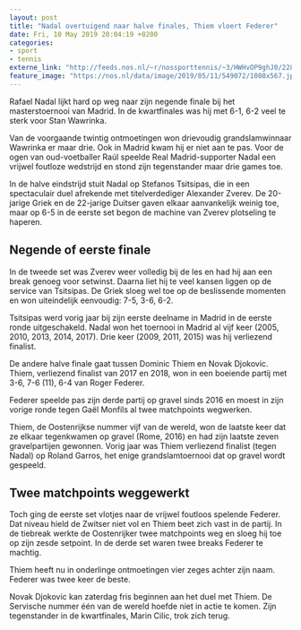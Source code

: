 ```yaml
---
layout: post
title: "Nadal overtuigend naar halve finales, Thiem vloert Federer"
date: Fri, 10 May 2019 20:04:19 +0200
categories: 
- sport 
- tennis 
externe_link: "http://feeds.nos.nl/~r/nossporttennis/~3/HWHvOP9ghJ0/2284036"
feature_image: "https://nos.nl/data/image/2019/05/11/549072/1008x567.jpg"
---
```


<p>Rafael Nadal lijkt hard op weg naar zijn negende finale bij het masterstoernooi van Madrid. In de kwartfinales was hij met 6-1, 6-2 veel te sterk voor Stan Wawrinka.</p>
<p>Van de voorgaande twintig ontmoetingen won drievoudig grandslamwinnaar Wawrinka er maar drie. Ook in Madrid kwam hij er niet aan te pas. Voor de ogen van oud-voetballer Raúl speelde Real Madrid-supporter Nadal een vrijwel foutloze wedstrijd en stond zijn tegenstander maar drie games toe.</p>
<p>In de halve eindstrijd stuit Nadal op Stefanos Tsitsipas, die in een spectaculair duel afrekende met titelverdediger Alexander Zverev. De 20-jarige Griek en de 22-jarige Duitser gaven elkaar aanvankelijk weinig toe, maar op 6-5 in de eerste set begon de machine van Zverev plotseling te haperen.</p>
<h2>Negende of eerste finale</h2>
<p>In de tweede set was Zverev weer volledig bij de les en had hij aan een break genoeg voor setwinst. Daarna liet hij te veel kansen liggen op de service van Tsitsipas. De Griek sloeg wel toe op de beslissende momenten en won uiteindelijk eenvoudig: 7-5, 3-6, 6-2.</p>
<p>Tsitsipas werd vorig jaar bij zijn eerste deelname in Madrid in de eerste ronde uitgeschakeld. Nadal won het toernooi in Madrid al vijf keer (2005, 2010, 2013, 2014, 2017). Drie keer (2009, 2011, 2015) was hij verliezend finalist.</p>
<p>De andere halve finale gaat tussen Dominic Thiem en Novak Djokovic. Thiem, verliezend finalist van 2017 en 2018, won in een boeiende partij met 3-6, 7-6 (11), 6-4 van Roger Federer.</p>
<p>Federer speelde pas zijn derde partij op gravel sinds 2016 en moest in zijn vorige ronde tegen Gaël Monfils al twee matchpoints wegwerken.</p>
<p>Thiem, de Oostenrijkse nummer vijf van de wereld, won de laatste keer dat ze elkaar tegenkwamen op gravel (Rome, 2016) en had zijn laatste zeven gravelpartijen gewonnen. Vorig jaar was Thiem verliezend finalist (tegen Nadal) op Roland Garros, het enige grandslamtoernooi dat op gravel wordt gespeeld.</p>
<h2>Twee matchpoints weggewerkt</h2>
<p>Toch ging de eerste set vlotjes naar de vrijwel foutloos spelende Federer. Dat niveau hield de Zwitser niet vol en Thiem beet zich vast in de partij. In de tiebreak werkte de Oostenrijker twee matchpoints weg en sloeg hij toe op zijn zesde setpoint. In de derde set waren twee breaks Federer te machtig.</p>
<p>Thiem heeft nu in onderlinge ontmoetingen vier zeges achter zijn naam. Federer was twee keer de beste.</p>
<p>Novak Djokovic kan zaterdag fris beginnen aan het duel met Thiem. De Servische nummer één van de wereld hoefde niet in actie te komen. Zijn tegenstander in de kwartfinales, Marin Cilic, trok zich terug.</p><img src="http://feeds.feedburner.com/~r/nossporttennis/~4/HWHvOP9ghJ0" height="1" width="1" alt=""/>
